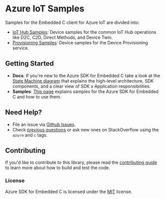 # Azure IoT Samples

Samples for the Embedded C client for Azure IoT are divided into:

- [IoT Hub Samples](./hub/README.md): Device samples for the common IoT Hub operations like D2C, C2D, Direct Methods, and Device Twin.
- [Provisioning Samples](./provisioning/README.md): Device samples for the Device Provisioning service. 

## Getting Started

- **Docs**: If you're new to the Azure SDK for Embedded C take a look at the [State Machine diagram](../../../sdk/docs/iot/mqtt_state_machine.md#device-provisioning-service) that explains the high-level architecture, SDK components, and a clear view of SDK x Application responsibilities. 
- **Samples**: [This page](https://github.com/Azure/azure-sdk-for-c/tree/master/sdk/samples/iot/hub/) explains samples for the Azure SDK for Embedded C and how to use them.

## Need Help?

* File an issue via [Github Issues](https://github.com/Azure/azure-sdk-for-c/issues/new/choose).
* Check [previous questions](https://stackoverflow.com/questions/tagged/azure+c) or ask new ones on StackOverflow using
  the `azure` and `c` tags.

## Contributing

If you'd like to contribute to this library, please read the [contributing guide][azure_sdk_for_c_contributing] to learn more about how to build and test the code.

### License

Azure SDK for Embedded C is licensed under the [MIT][azure_sdk_for_c_license] license.

<!-- LINKS -->
[azure_sdk_for_c_contributing]: ../../../CONTRIBUTING.md
[azure_sdk_for_c_license]: https://github.com/Azure/azure-sdk-for-c/blob/master/LICENSE
